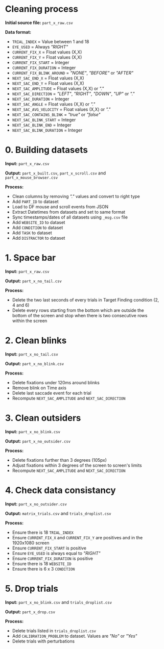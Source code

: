 # Cleaning process

**Initial source file:** `part_x_raw.csv`

**Data format:**
- `TRIAL_INDEX` = Value between 1 and 18
- `EYE_USED` = Always *"RIGHT"*
- `CURRENT_FIX_X` = Float values (X,X)
- `CURRENT_FIX_Y` = Float values (X,X)
- `CURRENT_FIX_START` = Integer
- `CURRENT_FIX_DURATION` = Integer
- `CURRENT_FIX_BLINK_AROUND` = *"NONE"*, *"BEFORE"* or *"AFTER"*
- `NEXT_SAC_END_X` = Float values (X,X)
- `NEXT_SAC_END_Y` = Float values (X,X)
- `NEXT_SAC_AMPLITUDE` = Float values (X,X) or *"."*
- `NEXT_SAC_DIRECTION` = *"LEFT"*, *"RIGHT"*, *"DOWN"*, *"UP"* or *"."*
- `NEXT_SAC_DURATION` = Integer
- `NEXT_SAC_ANGLE` = Float values (X,X) or *"."*
- `NEXT_SAC_AVG_VELOCITY` = Float values (X,X) or *"."*
- `NEXT_SAC_CONTAINS_BLINK` = *"true"* or *"false"*
- `NEXT_SAC_BLINK_START` = Integer
- `NEXT_SAC_BLINK_END` = Integer
- `NEXT_SAC_BLINK_DURATION` = Integer


# 0. Building datasets
**Input:** `part_x_raw.csv`

**Output:** `part_x_built.csv`, `part_x_scroll.csv` and `part_x_mouse_browser.csv`

**Process:**
- Clean columns by removing *"."* values and convert to right type
- Add `PART_ID` to dataset
- Load to DF mouse and scroll events from JSON
- Extract Datetimes from datasets and set to same format
- Sync timestamps/dates of all datasets using `_msg.csv` file
- Add `WEBSITE_ID` to dataset
- Add `CONDITION` to dataset
- Add `TASK` to dataset
- Add `DISTRACTOR` to dataset

# 1. Space bar
**Input:** `part_x_raw.csv`

**Output:** `part_x_no_tail.csv`

**Process:**
- Delete the two last seconds of every trials in Target Finding condition (2, 4 and 6)
- Delete every rows starting from the bottom which are outside the bottom of the screen and stop when there is two consecutive rows within the screen

# 2. Clean blinks
**Input:** `part_x_no_tail.csv`

**Output:** `part_x_no_blink.csv`

**Process:**
- Delete fixations under 120ms around blinks
- Remove blink on Time axis
- Delete last saccade event for each trial
- Recompute `NEXT_SAC_AMPLITUDE` and `NEXT_SAC_DIRECTION`

# 3. Clean outsiders
**Input:** `part_x_no_blink.csv`

**Output:** `part_x_no_outsider.csv`

**Process:**
- Delete fixations further than 3 degrees (105px)
- Adjust fixations within 3 degrees of the screen to screen's limits
- Recompute `NEXT_SAC_AMPLITUDE` and `NEXT_SAC_DIRECTION`


# 4. Check data consistancy
**Input:** `part_x_no_outsider.csv`

**Output:** `matrix_trials.csv` and `trials_droplist.csv`

**Process:**
- Ensure there is 18 `TRIAL_INDEX`
- Ensure `CURRENT_FIX_X` and `CURRENT_FIX_Y` are positives and in the 1920x1080 screen
- Ensure `CURRENT_FIX_START` is positive
- Ensure `EYE_USED` is always equal to *"RIGHT"*
- Ensure `CURRENT_FIX_DURATION` is positive
- Ensure there is 18 `WEBSITE_ID`
- Ensure there is 6 x 3 `CONDITION`


# 5. Drop trials
**Input:** `part_x_no_blink.csv` and `trials_droplist.csv`

**Output:** `part_x_drop.csv`

**Process:**
- Delete trials listed in `trials_droplist.csv`
- Add `CALIBRATION_PROBLEM` to dataset. Values are *"No"* or *"Yes"*
- Delete trials with perturbations
